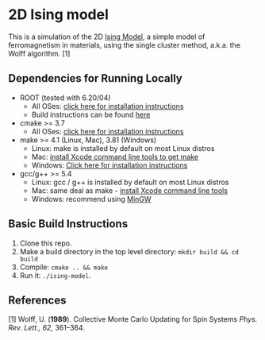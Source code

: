 # 2D Ising model

This is a simulation of the 2D [Ising Model](https://en.wikipedia.org/wiki/Ising_model), a simple model of ferromagnetism in materials, using the single cluster method, a.k.a. the Wolff algorithm. [1]

## Dependencies for Running Locally
* ROOT (tested with 6.20/04)
  * All OSes: [click here for installation instructions](https://root.cern/downloading-root)
  * Build instructions can be found [here](https://root.cern/building-root)
* cmake >= 3.7
  * All OSes: [click here for installation instructions](https://cmake.org/install/)
* make >= 4.1 (Linux, Mac), 3.81 (Windows)
  * Linux: make is installed by default on most Linux distros
  * Mac: [install Xcode command line tools to get make](https://developer.apple.com/xcode/features/)
  * Windows: [Click here for installation instructions](http://gnuwin32.sourceforge.net/packages/make.htm)
* gcc/g++ >= 5.4
  * Linux: gcc / g++ is installed by default on most Linux distros
  * Mac: same deal as make - [install Xcode command line tools](https://developer.apple.com/xcode/features/)
  * Windows: recommend using [MinGW](http://www.mingw.org/)

## Basic Build Instructions

1. Clone this repo.
2. Make a build directory in the top level directory: `mkdir build && cd build`
3. Compile: `cmake .. && make`
4. Run it: `./ising-model`.


## References

[1] Wolff, U. (**1989**). Collective Monte Carlo Updating for Spin Systems _Phys. Rev. Lett., 62,_ 361–364.